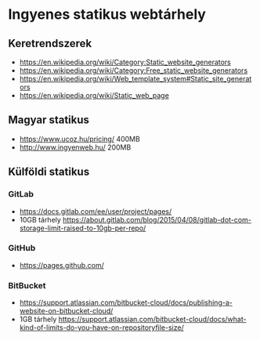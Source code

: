 # Ingyenes statikus webtárhely

## Keretrendszerek

* https://en.wikipedia.org/wiki/Category:Static_website_generators
* https://en.wikipedia.org/wiki/Category:Free_static_website_generators
* https://en.wikipedia.org/wiki/Web_template_system#Static_site_generators
* https://en.wikipedia.org/wiki/Static_web_page

## Magyar statikus

* https://www.ucoz.hu/pricing/ 400MB
* http://www.ingyenweb.hu/ 200MB

## Külföldi statikus

### GitLab

* https://docs.gitlab.com/ee/user/project/pages/
* 10GB tárhely https://about.gitlab.com/blog/2015/04/08/gitlab-dot-com-storage-limit-raised-to-10gb-per-repo/

### GitHub

* https://pages.github.com/

### BitBucket

* https://support.atlassian.com/bitbucket-cloud/docs/publishing-a-website-on-bitbucket-cloud/
* 1GB tárhely https://support.atlassian.com/bitbucket-cloud/docs/what-kind-of-limits-do-you-have-on-repositoryfile-size/
